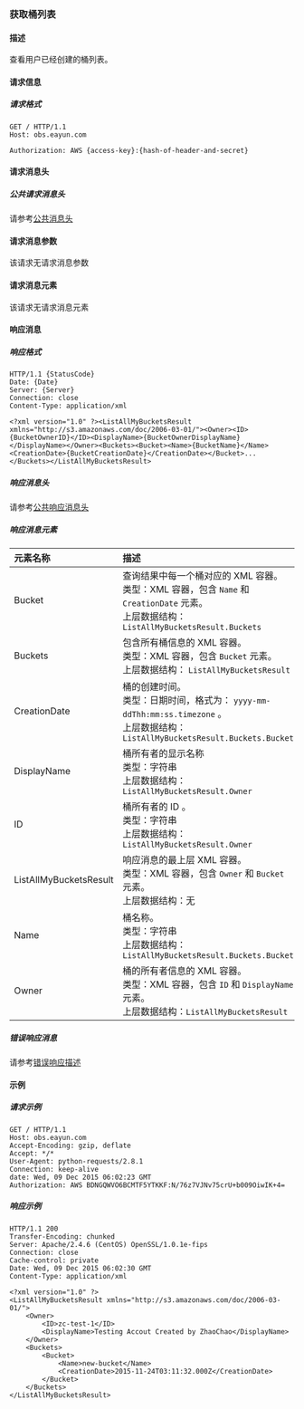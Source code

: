 ### 获取桶列表
#### 描述
查看用户已经创建的桶列表。

#### 请求信息
##### 请求格式
```
GET / HTTP/1.1
Host: obs.eayun.com

Authorization: AWS {access-key}:{hash-of-header-and-secret}
```

#### 请求消息头
##### 公共请求消息头
请参考[公共消息头](../header.md)

#### 请求消息参数
该请求无请求消息参数

#### 请求消息元素
该请求无请求消息元素

#### 响应消息
##### 响应格式
```
HTTP/1.1 {StatusCode}
Date: {Date}
Server: {Server}
Connection: close
Content-Type: application/xml

<?xml version="1.0" ?><ListAllMyBucketsResult xmlns="http://s3.amazonaws.com/doc/2006-03-01/"><Owner><ID>{BucketOwnerID}</ID><DisplayName>{BucketOwnerDisplayName}</DisplayName></Owner><Buckets><Bucket><Name>{BucketName}</Name><CreationDate>{BucketCreationDate}</CreationDate></Bucket>...</Buckets></ListAllMyBucketsResult>
```

##### 响应消息头
请参考[公共响应消息头](../header.md)

##### 响应消息元素
| 元素名称 | 描述 |
| :-- | :-- |
| Bucket | 查询结果中每一个桶对应的 XML 容器。 <br /> 类型：XML 容器，包含 `Name` 和 `CreationDate` 元素。 <br /> 上层数据结构：`ListAllMyBucketsResult.Buckets` |
| Buckets | 包含所有桶信息的 XML 容器。 <br /> 类型：XML 容器，包含 `Bucket` 元素。 <br /> 上层数据结构： `ListAllMyBucketsResult` |
| CreationDate | 桶的创建时间。 <br /> 类型：日期时间，格式为： `yyyy-mm-ddThh:mm:ss.timezone` 。 <br /> 上层数据结构：`ListAllMyBucketsResult.Buckets.Bucket` |
| DisplayName | 桶所有者的显示名称 <br /> 类型：字符串 <br /> 上层数据结构：`ListAllMyBucketsResult.Owner` |
| ID | 桶所有者的 ID 。 <br /> 类型：字符串 <br /> 上层数据结构：`ListAllMyBucketsResult.Owner` |
| ListAllMyBucketsResult | 响应消息的最上层 XML 容器。 <br /> 类型：XML 容器，包含 `Owner` 和 `Bucket` 元素。 <br /> 上层数据结构：无 |
| Name | 桶名称。 <br /> 类型：字符串 <br /> 上层数据结构：`ListAllMyBucketsResult.Buckets.Bucket` |
| Owner | 桶的所有者信息的 XML 容器。 <br /> 类型：XML 容器，包含 `ID` 和 `DisplayName` 元素。 <br /> 上层数据结构：`ListAllMyBucketsResult` |

##### 错误响应消息
请参考[错误响应描述](../error.md)

#### 示例
##### 请求示例
```
GET / HTTP/1.1
Host: obs.eayun.com
Accept-Encoding: gzip, deflate
Accept: */*
User-Agent: python-requests/2.8.1
Connection: keep-alive
date: Wed, 09 Dec 2015 06:02:23 GMT
Authorization: AWS BDNGQWVO6BCMTF5YTKKF:N/76z7VJNv75crU+b009OiwIK+4=
```

##### 响应示例
```
HTTP/1.1 200
Transfer-Encoding: chunked
Server: Apache/2.4.6 (CentOS) OpenSSL/1.0.1e-fips
Connection: close
Cache-control: private
Date: Wed, 09 Dec 2015 06:02:30 GMT
Content-Type: application/xml

<?xml version="1.0" ?>
<ListAllMyBucketsResult xmlns="http://s3.amazonaws.com/doc/2006-03-01/">
    <Owner>
        <ID>zc-test-1</ID>
        <DisplayName>Testing Accout Created by ZhaoChao</DisplayName>
    </Owner>
    <Buckets>
        <Bucket>
            <Name>new-bucket</Name>
            <CreationDate>2015-11-24T03:11:32.000Z</CreationDate>
        </Bucket>
    </Buckets>
</ListAllMyBucketsResult>
```
